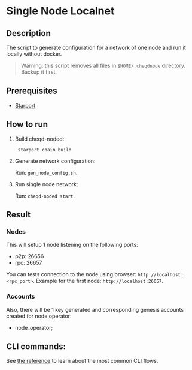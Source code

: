 # Single Node Localnet

## Description

The script to generate configuration for a network of one node and run it locally without docker.

> Warning: this script removes all files in `$HOME/.cheqdnode` directory. Backup it first.

## Prerequisites

* [Starport](https://docs.starport.network/guide/install.html) 

## How to run

1. Build cheqd-noded:

   ```text
    starport chain build
   ```

2. Generate network configuration:

   Run: `gen_node_config.sh`.

4. Run single node network:

   Run: `cheqd-noded start`.

## Result

### Nodes

This will setup 1 node listening on the following ports:

* p2p: 26656
* rpc: 26657

You can tests connection to the node using browser: `http://localhost:<rpc_port>`. Example for the first node: `http://localhost:26657`.

### Accounts

Also, there will be 1 key generated and corresponding genesis accounts created for node operator:

* node_operator;

## CLI commands:

See [the reference](https://github.com/cheqd/cheqd-node/blob/main/docs/cheqd-cli/README.md) to learn about the most common CLI flows.
